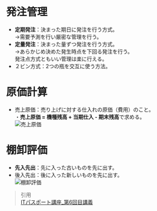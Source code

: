 # 発注管理  
* **定期発注**：決まった期日に発注を行う方式。  
→需要予測を行い厳密な管理を行う。  
* **定量発注**：決まった量ずつ発注を行う方式。  
→あらかじめ決めた発生時点を下回る発注を行う。  
発注点方式ともいい管理は楽に行える。  
* ２ビン方式：2つの瓶を交互に使う方法。 
# 原価計算  
* 売上原価：売り上げに対する仕入れの原価（費用）のこと。  
・**売上原価 = 機種残高 + 当期仕入 - 期末残高**で求める。  
![売上原価](https://gyazo.com/d9c232f5e69e15323db5209b71f75162) 
#  棚卸評価  
* **先入先出**：先に入った古いものを先に出す。  
* 後入先出：後に入った新しいものを先に出す。  
![棚卸評価](https://gyazo.com/a39ed105c915caa2dc0450ccfaec1a1d)   

> 引用  
[ITパスポート講座_第6回目講義](https://www.youtube.com/watch?v=1IoFq49y6-w&list=PLC9xywNMIf9jgTizhye6GyPjZcuPZ9ou5&index=7)  
